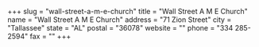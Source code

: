 +++
slug = "wall-street-a-m-e-church"
title = "Wall Street A M E Church"
name = "Wall Street A M E Church"
address = "71 Zion Street"
city = "Tallassee"
state = "AL"
postal = "36078"
website = ""
phone = "334 285-2594"
fax = ""
+++
